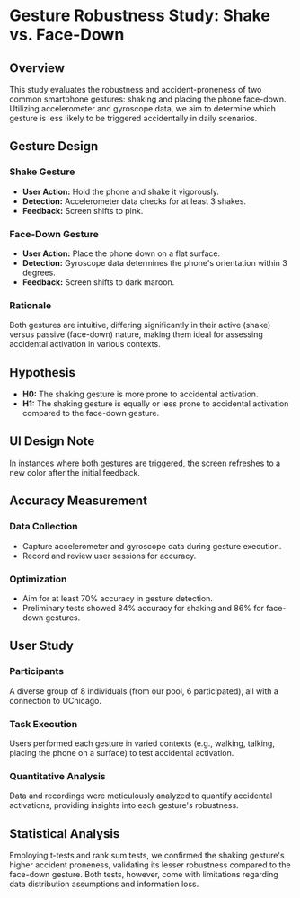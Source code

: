 # Gesture Robustness Study: Shake vs. Face-Down

## Overview
This study evaluates the robustness and accident-proneness of two common smartphone gestures: shaking and placing the phone face-down. Utilizing accelerometer and gyroscope data, we aim to determine which gesture is less likely to be triggered accidentally in daily scenarios.

## Gesture Design

### Shake Gesture
- **User Action:** Hold the phone and shake it vigorously.
- **Detection:** Accelerometer data checks for at least 3 shakes.
- **Feedback:** Screen shifts to pink.

### Face-Down Gesture
- **User Action:** Place the phone down on a flat surface.
- **Detection:** Gyroscope data determines the phone's orientation within 3 degrees.
- **Feedback:** Screen shifts to dark maroon.

### Rationale
Both gestures are intuitive, differing significantly in their active (shake) versus passive (face-down) nature, making them ideal for assessing accidental activation in various contexts.

## Hypothesis
- **H0:** The shaking gesture is more prone to accidental activation.
- **H1:** The shaking gesture is equally or less prone to accidental activation compared to the face-down gesture.

## UI Design Note
In instances where both gestures are triggered, the screen refreshes to a new color after the initial feedback.

## Accuracy Measurement

### Data Collection
- Capture accelerometer and gyroscope data during gesture execution.
- Record and review user sessions for accuracy.

### Optimization
- Aim for at least 70% accuracy in gesture detection.
- Preliminary tests showed 84% accuracy for shaking and 86% for face-down gestures.

## User Study

### Participants
A diverse group of 8 individuals (from our pool, 6 participated), all with a connection to UChicago.

### Task Execution
Users performed each gesture in varied contexts (e.g., walking, talking, placing the phone on a surface) to test accidental activation.

### Quantitative Analysis
Data and recordings were meticulously analyzed to quantify accidental activations, providing insights into each gesture's robustness.

## Statistical Analysis

Employing t-tests and rank sum tests, we confirmed the shaking gesture's higher accident proneness, validating its lesser robustness compared to the face-down gesture. Both tests, however, come with limitations regarding data distribution assumptions and information loss.
